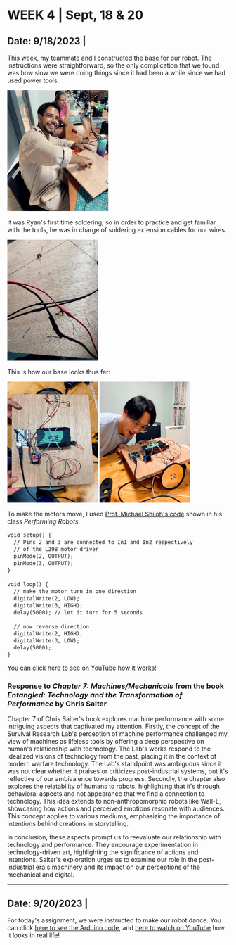 # WEEK 4 | Sept, 18 & 20

## Date: 9/18/2023 |

This week, my teammate and I constructed the base for our robot. The instructions were straightforward, so the only complication that we found was how slow we were doing things since it had been a while since we had used power tools. 

<img src="media/base1.jpg" height ="275" /> 

It was Ryan's first time soldering, so in order to practice and get familiar with the tools, he was in charge of soldering extension cables for our wires.

<img src="media/base2.jpg" height ="275" /> 

This is how our base looks thus far:

<img src="media/base4.jpg" height ="275" /> <img src="media/base5.jpg" height ="275" /> 

To make the motors move, I used [Prof. Michael Shiloh's code](https://github.com/michaelshiloh/PerformingRobots/blob/master/lectureNotes.md#todays-lecture) shown in his class _Performing Robots_.

```
void setup() {
  // Pins 2 and 3 are connected to In1 and In2 respectively
  // of the L298 motor driver
  pinMode(2, OUTPUT);
  pinMode(3, OUTPUT);
}

void loop() {
  // make the motor turn in one direction
  digitalWrite(2, LOW);
  digitalWrite(3, HIGH);
  delay(5000); // let it turn for 5 seconds

  // now reverse direction
  digitalWrite(2, HIGH);
  digitalWrite(3, LOW);
  delay(5000);
}

```

[You can click here to see on YouTube how it works!](https://youtu.be/RhFDEKh6y_A)

### Response to _Chapter 7: Machines/Mechanicals_ from the book _Entangled: Technology and the Transformation of Performance_ by Chris Salter

Chapter 7 of Chris Salter's book explores machine performance with some intriguing aspects that captivated my attention. Firstly, the concept of the Survival Research Lab's perception of machine performance challenged my view of machines as lifeless tools by offering a deep perspective on human's relationship with technology. The Lab's works respond to the idealized visions of technology from the past, placing it in the context of modern warfare technology. The Lab's standpoint was ambiguous since it was not clear whether it praises or criticizes post-industrial systems, but it's reflective of our ambivalence towards progress. Secondly, the chapter also explores the relatability of humans to robots, highlighting that it's through behavioral aspects and not appearance that we find a connection to technology. This idea extends to non-anthropomorphic robots like Wall-E, showcasing how actions and perceived emotions resonate with audiences. This concept applies to various mediums, emphasizing the importance of intentions behind creations in storytelling.

In conclusion, these aspects prompt us to reevaluate our relationship with technology and performance. They encourage experimentation in technology-driven art, highlighting the significance of actions and intentions. Salter's exploration urges us to examine our role in the post-industrial era's machinery and its impact on our perceptions of the mechanical and digital.


---

## Date: 9/20/2023 |

For today's assignment, we were instructed to make our robot dance. You can click [here to see the Arduino code](code/Performing_Robots-dancing_robot.ino), and [here to watch on YouTube](https://youtube.com/shorts/4NdlYkTO_-k?feature=share) how it looks in real life!
